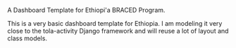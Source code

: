 A Dashboard Template for Ethiopi'a BRACED Program.

This is a very basic dashboard template for Ethiopia. I am modeling it very close to the tola-activity Django framework and will reuse a lot of layout and class models.

